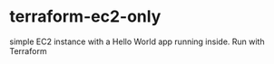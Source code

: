 # terraform-ec2-only
simple EC2 instance with a Hello World app running inside. 
Run with Terraform
